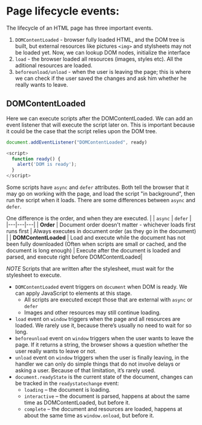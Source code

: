 # Page lifecycle events:

The lifecycle of an HTML page has three important events.
1. `DOMContentLoaded` - browser fully loaded HTML, and the DOM tree is built, but external resources like pictures `<img>` and stylsheets may not be loaded yet. Now, we can lookup DOM nodes, initialize the interface
2. `load` - the browser loaded all resources (images, styles etc). All the aditional resources are loaded.
3. `beforeunload/unload` - when the user is leaving the page; this is where we can check if the user saved the changes and ask him whether he really wants to leave.

## DOMContentLoaded

Here we can execute scripts after the DOMContentLoaded. We can add an event listener that will execute the script later on. This is important because it could be the case that the script relies upon the DOM tree.

``` JavaScript
document.addEventListener("DOMContentLoaded", ready)

<script>
  function ready() {
    alert('DOM is ready');
  }
</script>
```

Some scripts have `async` and `defer` attributes. Both tell the browser that it may go on working with the page, and load the script "in background", then run the script when it loads. There are some differences between `async` and `defer`.

One difference is the order, and when they are executed.
| | `async` | `defer` |
|---|---|---|
| __Order__ | Document order doesn't matter - whichever loads first runs first | Always executes in document order (as they go in the document) |
| __DOMContentLoaded__ | Load and execute while the document has not been fully downloaded (Often when scripts are small or cached, and the document is long enough) | Execute after the document is loaded and parsed, and execute right before DOMContentLoaded|

_NOTE_ Scripts that are written after the stylesheet, must wait for the stylesheet to execute. 


* `DOMContentLoaded` event triggers on `document` when DOM is ready. We can apply JavaScript to elements at this stage.
  * All scripts are executed except those that are external with `async` or `defer`
  * Images and other resources may still continue loading.
* `load` event on `window` triggers when the page and all resources are loaded. We rarely use it, because there’s usually no need to wait for so long.
* `beforeunload` event on `window` triggers when the user wants to leave the page. If it returns a string, the browser shows a question whether the user really wants to leave or not.
* `unload` event on `window` triggers when the user is finally leaving, in the handler we can only do simple things that do not involve delays or asking a user. Because of that limitation, it’s rarely used.
* `document.readyState` is the current state of the document, changes can be tracked in the `readystatechange` event:
  * `loading` – the document is loading.
  * `interactive` – the document is parsed, happens at about the same time as DOMContentLoaded, but before it.
  * `complete` – the document and resources are loaded, happens at about the same time as `window.onload`, but before it.
